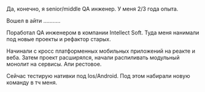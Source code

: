 Да, конечно, я senior/middle QA инженер. У меня 2/3 года опыта. 

Вошел в айти ...........

Поработал QA инженером в компании Intellect Soft. Туда меня нанимали под новые проекты и рефактор старых.

 Начинали с кросс платформенных мобильных приложений на реакте и веба.
 Затем проект расширялся, начали распиливать модульный монолит на сервисы. 
 Апи рестовое.
 
Сейчас тестирую нативки под Ios/Android. Под этом набирали новую команду в тч меня. 